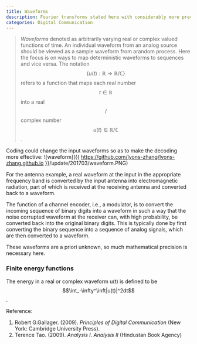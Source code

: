 ```yaml
---
title: Waveforms
description: Fourier transforms stated here with considerably more precision and interpretation.
categories: Digital Communication
---
```


> *Waveforms* denoted as arbitrarily varying real or complex valued functions of time. An individual waveform from an analog source should be viewed as a sample waveform from arandom process. Here the focus is on ways to map deterministic waveforms to sequences and vice versa. The notation $$\{u(t) : \mathbb{R} \rightarrow \mathbb{R}/\mathbb{C}\}$$ refers to a function that maps each real number $$t \in \mathbb{R}$$ into a real$$/$$complex number $$u(t) \in \mathbb{R}/\mathbb{C}$$.

Coding could change the input waveforms so as to make the decoding more effective:
![waveform]({{ https://github.com/lyons-zhang/lyons-zhang.github.io }}/update/201703/waveform.PNG)

For the antenna example, a real waveform at the input in the appropriate frequency band is converted by the input antenna into electromagnetic radiation, part of which is received at the receiving antenna and converted back to a waveform.

The function of a channel encoder, i.e., a modulator, is to convert the incoming sequence of binary digits into a waveform in such a way that the noise corrupted waveform at the receiver can, with high probability, be converted back into the original binary digits. This is typically done by first converting the binary sequence into a sequence of analog signals, which are then converted to a waveform.

These waveforms are a priori unknown, so much mathematical precision is necessary here.
### Finite energy functions
The energy in a real or complex waveform u(t) is defined to be $$\int_-\infty^\inft|u(t)|^2dt$$.







Reference:
1. Robert G.Gallager. (2009). *Principles of Digital Communication* (New York: Cambridge University Press).
2. Terence Tao. (2009). *Analysis I*. *Analysis II* (Hindustan Book Agency)

